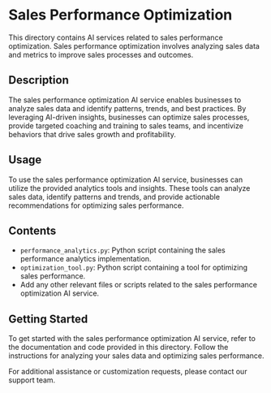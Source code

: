 # Sales Performance Optimization

This directory contains AI services related to sales performance optimization. Sales performance optimization involves analyzing sales data and metrics to improve sales processes and outcomes.

## Description

The sales performance optimization AI service enables businesses to analyze sales data and identify patterns, trends, and best practices. By leveraging AI-driven insights, businesses can optimize sales processes, provide targeted coaching and training to sales teams, and incentivize behaviors that drive sales growth and profitability.

## Usage

To use the sales performance optimization AI service, businesses can utilize the provided analytics tools and insights. These tools can analyze sales data, identify patterns and trends, and provide actionable recommendations for optimizing sales performance.

## Contents

- `performance_analytics.py`: Python script containing the sales performance analytics implementation.
- `optimization_tool.py`: Python script containing a tool for optimizing sales performance.
- Add any other relevant files or scripts related to the sales performance optimization AI service.

## Getting Started

To get started with the sales performance optimization AI service, refer to the documentation and code provided in this directory. Follow the instructions for analyzing your sales data and optimizing sales performance.

For additional assistance or customization requests, please contact our support team.

